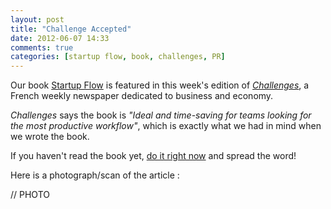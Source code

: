 ```yaml
---
layout: post
title: "Challenge Accepted"
date: 2012-06-07 14:33
comments: true
categories: [startup flow, book, challenges, PR]
---
```


Our book [Startup
Flow](http://leanpub.com/startupflow) is featured in this week's edition of *[Challenges](http://www.challenges.fr/)*, 
a French weekly newspaper dedicated to business and economy.  

*Challenges* says
the book is _"Ideal and time-saving for teams looking for the most productive workflow"_, which is
exactly what we had in mind when we wrote the book.

If you haven't read the book yet, [do it right
now](http://leanpub.com/startupflow) and spread the word!

Here is a photograph/scan of the article :

// PHOTO
